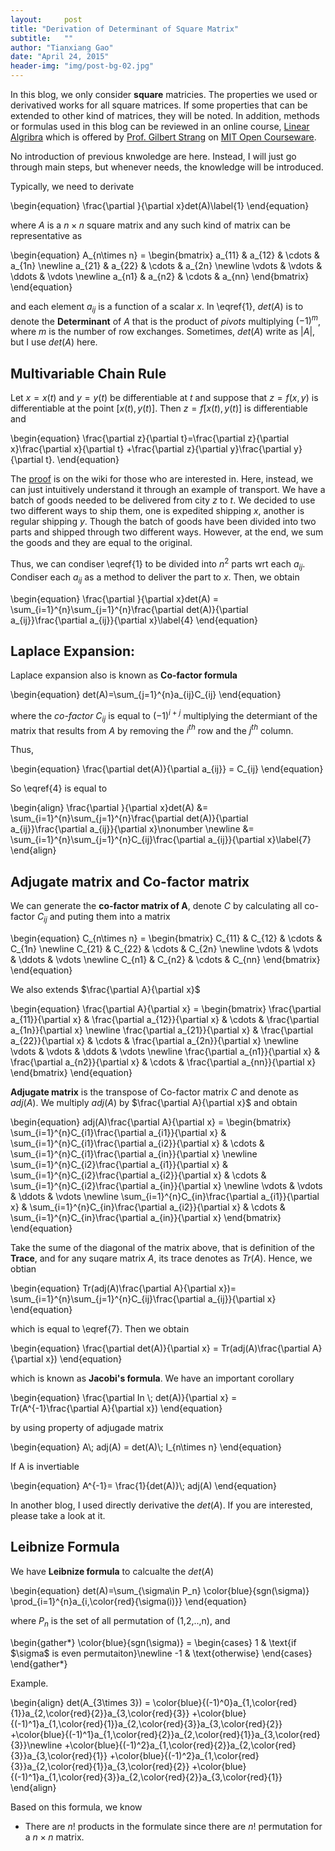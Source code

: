 ```yaml
---
layout:     post
title: "Derivation of Determinant of Square Matrix"
subtitle:   ""
author: "Tianxiang Gao"
date: "April 24, 2015"
header-img: "img/post-bg-02.jpg"
---
```


In this blog, we only consider **square** matricies. The properties we used or derivatived works for all square matrices. If some properties that can be extended to other kind of matrices, they will be noted. In addition, methods or formulas used in this blog can be reviewed in an online course, [Linear Algribra](http://ocw.mit.edu/courses/mathematics/18-06sc-linear-algebra-fall-2011/) which is offered by [Prof. Gilbert Strang](http://www-math.mit.edu/~gs/) on [MIT Open Courseware](http://ocw.mit.edu/index.htm).

No introduction of previous knwoledge are here. Instead, I will just go through main steps, but whenever needs, the knowledge will be introduced.

Typically, we need to derivate 

<div markdown="0">
\begin{equation}
 \frac{\partial }{\partial x}det(A)\label{1}
\end{equation}
</div>

where $A$ is a $n\times n$ square matrix and any such kind of matrix can be representative as

<div markdown="0">
\begin{equation}
A_{n\times n} =
 \begin{bmatrix}
  a_{11} & a_{12} & \cdots & a_{1n} \newline
  a_{21} & a_{22} & \cdots & a_{2n} \newline
  \vdots  & \vdots  & \ddots & \vdots  \newline
  a_{n1} & a_{n2} & \cdots & a_{nn}
 \end{bmatrix}
 \end{equation}
</div>

 and each element $a_{ij}$ is a function of a scalar $x$. In \eqref{1}, $det(A)$ is to denote the **Determinant** of $A$ that is the product of *pivots* multiplying $(-1)^m$, where $m$ is the number of row exchanges. Sometimes, $det(A)$ write as <span markdown="0">$|A|$</span>, but I use $det(A)$ here.

## Multivariable Chain Rule

Let $x=x(t)$ and $y=y(t)$ be differentiable at $t$ and suppose that $z=f(x,y)$ is differentiable at the point $[x(t), y(t)]$. Then $z=f[x(t), y(t)]$ is differentiable and 

<div markdown="0">
\begin{equation}
	\frac{\partial z}{\partial t}=\frac{\partial z}{\partial x}\frac{\partial x}{\partial t}
	+\frac{\partial z}{\partial y}\frac{\partial y}{\partial t}.
\end{equation}
</div>

The [proof](http://en.wikipedia.org/wiki/Chain_rule) is on the wiki for those who are interested in. Here, instead, we can just intuitively understand it through an example of transport. We have a batch of goods needed to be delivered from city $z$ to $t$. We decided to use two different ways to ship them, one is expedited shipping $x$, another is regular shipping $y$. Though the batch of goods have been divided into two parts and shipped through two different ways. However, at the end, we sum the goods and they are equal to the original.

Thus, we can condiser \eqref{1} to be divided into $n^2$ parts wrt each <span markdown="0">$a_{ij}$</span>. Condiser each $a_{ij}$ as a method to deliver the part to $x$. Then, we obtain

<div markdown="0">
\begin{equation}
 \frac{\partial }{\partial x}det(A) 
 = \sum_{i=1}^{n}\sum_{j=1}^{n}\frac{\partial det(A)}{\partial a_{ij}}\frac{\partial a_{ij}}{\partial x}\label{4}
\end{equation}
</div>

## Laplace Expansion:

Laplace expansion also is known as **Co-factor formula**

<div markdown="0">
\begin{equation}
	det(A)=\sum_{j=1}^{n}a_{ij}C_{ij}
\end{equation}
</div>

where the *co-factor* $C_{ij}$ is equal to $(-1)^{i+j}$ multiplying the determiant of the matrix that results from $A$ by removing the $i^{th}$ row and the $j^{th}$ column.

Thus, 

<div markdown="0">
\begin{equation}
	\frac{\partial det(A)}{\partial a_{ij}} = C_{ij}
\end{equation}
</div>

So \eqref{4} is equal to 

<div markdown="0">
\begin{align}
 \frac{\partial }{\partial x}det(A) 
 &= \sum_{i=1}^{n}\sum_{j=1}^{n}\frac{\partial det(A)}{\partial a_{ij}}\frac{\partial a_{ij}}{\partial x}\nonumber \newline 
  &= \sum_{i=1}^{n}\sum_{j=1}^{n}C_{ij}\frac{\partial a_{ij}}{\partial x}\label{7}
\end{align}
</div>

## Adjugate matrix and Co-factor matrix
We can generate the **co-factor matrix of A**, denote $C$ by calculating all co-factor $C_{ij}$ and puting them into a matrix

<div markdown="0">
\begin{equation}
C_{n\times n} =
 \begin{bmatrix}
  C_{11} & C_{12} & \cdots & C_{1n} \newline
  C_{21} & C_{22} & \cdots & C_{2n} \newline
  \vdots  & \vdots  & \ddots & \vdots  \newline
  C_{n1} & C_{n2} & \cdots & C_{nn}
 \end{bmatrix}
 \end{equation}
</div>

We also extends $\frac{\partial A}{\partial x}$

<div markdown="0">
\begin{equation}
\frac{\partial A}{\partial x} =
 \begin{bmatrix}
  \frac{\partial a_{11}}{\partial x} & \frac{\partial a_{12}}{\partial x} & \cdots & \frac{\partial a_{1n}}{\partial x} \newline
  \frac{\partial a_{21}}{\partial x} & \frac{\partial a_{22}}{\partial x} & \cdots & \frac{\partial a_{2n}}{\partial x} \newline
  \vdots  & \vdots  & \ddots & \vdots  \newline
  \frac{\partial a_{n1}}{\partial x} & \frac{\partial a_{n2}}{\partial x} & \cdots & \frac{\partial a_{nn}}{\partial x}
 \end{bmatrix}
\end{equation}
<div>

<strong>Adjugate matrix</strong> is the transpose of Co-factor matrix $C$ and denote as $adj(A)$.
We multiply $adj(A)$ by $\frac{\partial A}{\partial x}$ and obtain

<div markdown="0">
\begin{equation}
adj(A)\frac{\partial A}{\partial x} =
 \begin{bmatrix}
  \sum_{i=1}^{n}C_{i1}\frac{\partial a_{i1}}{\partial x} & \sum_{i=1}^{n}C_{i1}\frac{\partial a_{i2}}{\partial x} & \cdots & \sum_{i=1}^{n}C_{i1}\frac{\partial a_{in}}{\partial x} \newline
  \sum_{i=1}^{n}C_{i2}\frac{\partial a_{i1}}{\partial x} & \sum_{i=1}^{n}C_{i2}\frac{\partial a_{i2}}{\partial x} & \cdots & \sum_{i=1}^{n}C_{i2}\frac{\partial a_{in}}{\partial x} \newline
  \vdots  & \vdots  & \ddots & \vdots  \newline
  \sum_{i=1}^{n}C_{in}\frac{\partial a_{i1}}{\partial x} & \sum_{i=1}^{n}C_{in}\frac{\partial a_{i2}}{\partial x} & \cdots & \sum_{i=1}^{n}C_{in}\frac{\partial a_{in}}{\partial x}
 \end{bmatrix}
\end{equation}
</div>

Take the sume of the diagonal of the matrix above, that is definition of the <strong>Trace</strong>, and for any suqare matrix $A$, its trace denotes as $Tr(A)$. Hence, we obtian

<div markdown="0">
\begin{equation}
	Tr(adj(A)\frac{\partial A}{\partial x})= \sum_{i=1}^{n}\sum_{j=1}^{n}C_{ij}\frac{\partial a_{ij}}{\partial x}
\end{equation}
</div>

which is equal to \eqref{7}. Then we obtain

<div markdown="0">
\begin{equation}
	\frac{\partial det(A)}{\partial x} = Tr(adj(A)\frac{\partial A}{\partial x})
\end{equation}
</div>

which is known as <strong>Jacobi's formula</strong>. We have an important corollary

<div markdown="0">
\begin{equation}
	\frac{\partial In \; det(A)}{\partial x} = Tr(A^{-1}\frac{\partial A}{\partial x})
\end{equation}
</div>

by using property of adjugade matrix 

<div markdown="0">
\begin{equation}
	A\; adj(A) = det(A)\; I_{n\times n}
\end{equation}
</div>

If A is invertiable

<div markdown="0">
\begin{equation}
	A^{-1}= \frac{1}{det(A)}\; adj(A)
\end{equation}
</div>

In another blog, I used directly derivative the $det(A)$. If you are interested, please take a look at it.

<h2> Leibnize Formula</h2>

We have <strong>Leibnize formula</strong> to calcualte the $det(A)$

<div markdown="0">
\begin{equation}
	det(A)=\sum_{\sigma\in P_n} \color{blue}{sgn(\sigma)} \prod_{i=1}^{n}a_{i,\color{red}{\sigma(i)}}
\end{equation}
</div>

where $P_n$ is the set of all permutation of (1,2,..,n), and 

<div markdown="0">
\begin{gather*}
\color{blue}{sgn(\sigma)} =
\begin{cases}
1 & \text{if $\sigma$ is even permutaiton}\newline
-1 & \text{otherwise}
\end{cases}
\end{gather*}
</div>

Example.

<div markdown="0">
\begin{align}
	det(A_{3\times 3}) = 
	\color{blue}{(-1)^0}a_{1,\color{red}{1}}a_{2,\color{red}{2}}a_{3,\color{red}{3}}
	+\color{blue}{(-1)^1}a_{1,\color{red}{1}}a_{2,\color{red}{3}}a_{3,\color{red}{2}}
	+\color{blue}{(-1)^1}a_{1,\color{red}{2}}a_{2,\color{red}{1}}a_{3,\color{red}{3}}\newline
	+\color{blue}{(-1)^2}a_{1,\color{red}{2}}a_{2,\color{red}{3}}a_{3,\color{red}{1}}
	+\color{blue}{(-1)^2}a_{1,\color{red}{3}}a_{2,\color{red}{1}}a_{3,\color{red}{2}}
	+\color{blue}{(-1)^1}a_{1,\color{red}{3}}a_{2,\color{red}{2}}a_{3,\color{red}{1}}
\end{align}
</div>

Based on this formula, we know

* There are $n!$ products in the formulate since there are $n!$ permutation for a $n\times n$ matrix.
